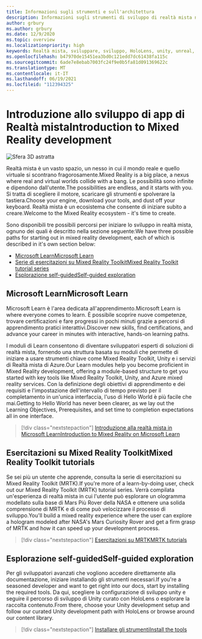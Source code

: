 ```yaml
---
title: Informazioni sugli strumenti e sull'architettura
description: Informazioni sugli strumenti di sviluppo di realtà mista necessari per iniziare a creare app per HoloLens e visori VR immersive.
author: grbury
ms.author: grbury
ms.date: 12/9/2020
ms.topic: overview
ms.localizationpriority: high
keywords: Realtà mista, sviluppare, sviluppo, HoloLens, unity, unreal, directx, visore VR realtà mista, visore VR di windows mixed reality, visore per realtà virtuale, che cos'è la realtà virtuale, che cos'è la realtà aumentata, sviluppo di realtà virtuale, sviluppo di realtà aumentata
ms.openlocfilehash: b47970de15451ea3bd0c121edd7dc61438fa115c
ms.sourcegitcommit: 6ade7e8ebab7003fc24f9e0b5fa81d091369622c
ms.translationtype: MT
ms.contentlocale: it-IT
ms.lasthandoff: 06/19/2021
ms.locfileid: "112394325"
---
```

# <a name="introduction-to-mixed-reality-development"></a><span data-ttu-id="4dcaa-104">Introduzione allo sviluppo di app di Realtà mista</span><span class="sxs-lookup"><span data-stu-id="4dcaa-104">Introduction to Mixed Reality development</span></span>

![Sfera 3D astratta](images/development-hero-image.png)

<span data-ttu-id="4dcaa-106">Realtà mista è un vasto spazio, un nesso in cui il mondo reale e quello virtuale si scontrano fragorosamente.</span><span class="sxs-lookup"><span data-stu-id="4dcaa-106">Mixed Reality is a big place, a nexus where real and virtual worlds collide with a bang.</span></span> <span data-ttu-id="4dcaa-107">Le possibilità sono infinite e dipendono dall'utente.</span><span class="sxs-lookup"><span data-stu-id="4dcaa-107">The possibilities are endless, and it starts with you.</span></span> <span data-ttu-id="4dcaa-108">Si tratta di scegliere il motore, scaricare gli strumenti e spolverare la tastiera.</span><span class="sxs-lookup"><span data-stu-id="4dcaa-108">Choose your engine, download your tools, and dust off your keyboard.</span></span> <span data-ttu-id="4dcaa-109">Realtà mista è un ecosistema che consente di iniziare subito a creare.</span><span class="sxs-lookup"><span data-stu-id="4dcaa-109">Welcome to the Mixed Reality ecosystem - it's time to create.</span></span>

<span data-ttu-id="4dcaa-110">Sono disponibili tre possibili percorsi per iniziare lo sviluppo in realtà mista, ognuno dei quali è descritto nella sezione seguente:</span><span class="sxs-lookup"><span data-stu-id="4dcaa-110">We have three possible paths for starting out in mixed reality development, each of which is described in it's own section below:</span></span>
* [<span data-ttu-id="4dcaa-111">Microsoft Learn</span><span class="sxs-lookup"><span data-stu-id="4dcaa-111">Microsoft Learn</span></span>](#microsoft-learn)
* [<span data-ttu-id="4dcaa-112">Serie di esercitazioni su Mixed Reality Toolkit</span><span class="sxs-lookup"><span data-stu-id="4dcaa-112">Mixed Reality Toolkit tutorial series</span></span>](#mixed-reality-toolkit-tutorials)
* [<span data-ttu-id="4dcaa-113">Esplorazione self-guided</span><span class="sxs-lookup"><span data-stu-id="4dcaa-113">Self-guided exploration</span></span>](#self-guided-exploration)

## <a name="microsoft-learn"></a><span data-ttu-id="4dcaa-114">Microsoft Learn</span><span class="sxs-lookup"><span data-stu-id="4dcaa-114">Microsoft Learn</span></span>

<span data-ttu-id="4dcaa-115">Microsoft Learn è l'area dedicata all'apprendimento.</span><span class="sxs-lookup"><span data-stu-id="4dcaa-115">Microsoft Learn is where everyone comes to learn.</span></span> <span data-ttu-id="4dcaa-116">È possibile scoprire nuove competenze, trovare certificazioni e fare progressi in pochi minuti grazie a percorsi di apprendimento pratici interattivi.</span><span class="sxs-lookup"><span data-stu-id="4dcaa-116">Discover new skills, find certifications, and advance your career in minutes with interactive, hands-on learning paths.</span></span>

<span data-ttu-id="4dcaa-117">I moduli di Learn consentono di diventare sviluppatori esperti di soluzioni di realtà mista, fornendo una struttura basata su moduli che permette di iniziare a usare strumenti chiave come Mixed Reality Toolkit, Unity e i servizi di Realtà mista di Azure.</span><span class="sxs-lookup"><span data-stu-id="4dcaa-117">Our Learn modules help you become proficient in Mixed Reality development, offering a module-based structure to get you started with key tools like Mixed Reality Toolkit, Unity, and Azure mixed reality services.</span></span> <span data-ttu-id="4dcaa-118">Con la definizione degli obiettivi di apprendimento e dei requisiti e l'impostazione dell'intervallo di tempo previsto per il completamento in un'unica interfaccia, l'uso di Hello World è più facile che mai.</span><span class="sxs-lookup"><span data-stu-id="4dcaa-118">Getting to Hello World has never been clearer, as we lay out the Learning Objectives, Prerequisites, and set time to completion expectations all in one interface.</span></span>

> [!div class="nextstepaction"]
> [<span data-ttu-id="4dcaa-119">Introduzione alla realtà mista in Microsoft Learn</span><span class="sxs-lookup"><span data-stu-id="4dcaa-119">Introduction to Mixed Reality on Microsoft Learn</span></span>](/learn/modules/intro-to-mixed-reality)

## <a name="mixed-reality-toolkit-tutorials"></a><span data-ttu-id="4dcaa-120">Esercitazioni su Mixed Reality Toolkit</span><span class="sxs-lookup"><span data-stu-id="4dcaa-120">Mixed Reality Toolkit tutorials</span></span>

<span data-ttu-id="4dcaa-121">Se sei più un utente che apprende, consulta la serie di esercitazioni su Mixed Reality Toolkit (MRTK).</span><span class="sxs-lookup"><span data-stu-id="4dcaa-121">If you're more of a learn-by-doing user, check out our Mixed Reality Toolkit (MRTK) tutorial series.</span></span> <span data-ttu-id="4dcaa-122">Verrà compilata un'esperienza di realtà mista in cui l'utente può esplorare un ologramma modellato sulla base di Mars Più Rover della NASA e ottenere una solida comprensione di MRTK e di come può velocizzare il processo di sviluppo.</span><span class="sxs-lookup"><span data-stu-id="4dcaa-122">You'll build a mixed reality experience where the user can explore a hologram modeled after NASA's Mars Curiosity Rover and get a firm grasp of MRTK and how it can speed up your development process.</span></span>

> [!div class="nextstepaction"]
> [<span data-ttu-id="4dcaa-123">Esercitazioni su MRTK</span><span class="sxs-lookup"><span data-stu-id="4dcaa-123">MRTK tutorials</span></span>](unity/tutorials/mr-learning-base-01.md)

## <a name="self-guided-exploration"></a><span data-ttu-id="4dcaa-124">Esplorazione self-guided</span><span class="sxs-lookup"><span data-stu-id="4dcaa-124">Self-guided exploration</span></span>

<span data-ttu-id="4dcaa-125">Per gli sviluppatori avanzati che vogliono accedere direttamente alla documentazione, iniziare installando gli strumenti necessari.</span><span class="sxs-lookup"><span data-stu-id="4dcaa-125">If you're a seasoned developer and want to get right into our docs, start by installing the required tools.</span></span> <span data-ttu-id="4dcaa-126">Da qui, scegliere la configurazione di sviluppo unity e seguire il percorso di sviluppo di Unity curato con HoloLens o esplorare la raccolta contenuto.</span><span class="sxs-lookup"><span data-stu-id="4dcaa-126">From there, choose your Unity development setup and follow our curated Unity development path with HoloLens or browse around our content library.</span></span>

> [!div class="nextstepaction"]
> [<span data-ttu-id="4dcaa-127">Installare gli strumenti</span><span class="sxs-lookup"><span data-stu-id="4dcaa-127">Install the tools</span></span>](install-the-tools.md)
